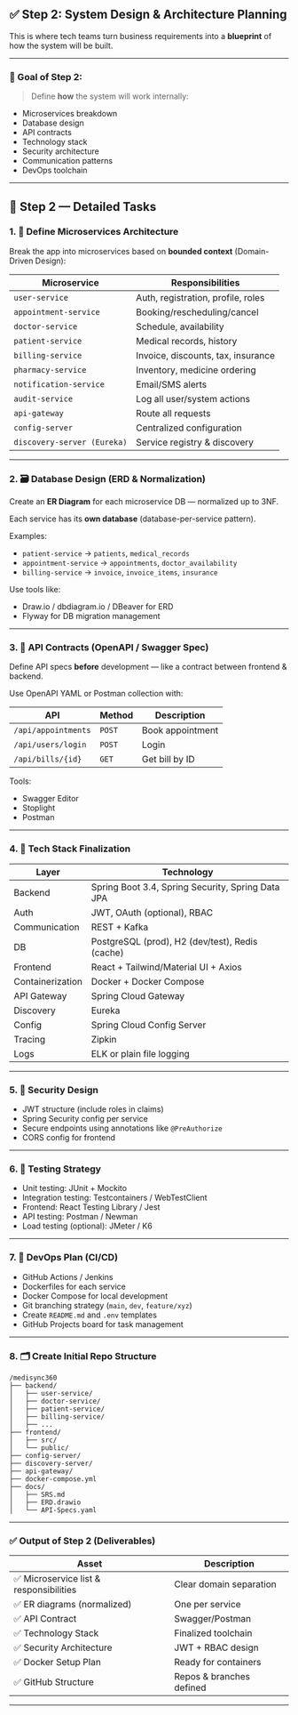 ## ✅ **Step 2: System Design & Architecture Planning**

This is where tech teams turn business requirements into a **blueprint** of how the system will be built.

---

### 🎯 Goal of Step 2:

> Define **how** the system will work internally:

* Microservices breakdown
* Database design
* API contracts
* Technology stack
* Security architecture
* Communication patterns
* DevOps toolchain

---

## 🔧 Step 2 — Detailed Tasks

### 1. 🧱 **Define Microservices Architecture**

Break the app into microservices based on **bounded context** (Domain-Driven Design):

| Microservice                | Responsibilities                   |
| --------------------------- | ---------------------------------- |
| `user-service`              | Auth, registration, profile, roles |
| `appointment-service`       | Booking/rescheduling/cancel        |
| `doctor-service`            | Schedule, availability             |
| `patient-service`           | Medical records, history           |
| `billing-service`           | Invoice, discounts, tax, insurance |
| `pharmacy-service`          | Inventory, medicine ordering       |
| `notification-service`      | Email/SMS alerts                   |
| `audit-service`             | Log all user/system actions        |
| `api-gateway`               | Route all requests                 |
| `config-server`             | Centralized configuration          |
| `discovery-server (Eureka)` | Service registry & discovery       |

---

### 2. 🗃️ **Database Design (ERD & Normalization)**

Create an **ER Diagram** for each microservice DB — normalized up to 3NF.

Each service has its **own database** (database-per-service pattern).

Examples:

* `patient-service` → `patients`, `medical_records`
* `appointment-service` → `appointments`, `doctor_availability`
* `billing-service` → `invoice`, `invoice_items`, `insurance`

Use tools like:

* Draw\.io / dbdiagram.io / DBeaver for ERD
* Flyway for DB migration management

---

### 3. 🔌 **API Contracts (OpenAPI / Swagger Spec)**

Define API specs **before** development — like a contract between frontend & backend.

Use OpenAPI YAML or Postman collection with:

| API                 | Method | Description      |
| ------------------- | ------ | ---------------- |
| `/api/appointments` | `POST` | Book appointment |
| `/api/users/login`  | `POST` | Login            |
| `/api/bills/{id}`   | `GET`  | Get bill by ID   |

Tools:

* Swagger Editor
* Stoplight
* Postman

---

### 4. 🧰 **Tech Stack Finalization**

| Layer            | Technology                                        |
| ---------------- | ------------------------------------------------- |
| Backend          | Spring Boot 3.4, Spring Security, Spring Data JPA |
| Auth             | JWT, OAuth (optional), RBAC                       |
| Communication    | REST + Kafka                                      |
| DB               | PostgreSQL (prod), H2 (dev/test), Redis (cache)   |
| Frontend         | React + Tailwind/Material UI + Axios              |
| Containerization | Docker + Docker Compose                           |
| API Gateway      | Spring Cloud Gateway                              |
| Discovery        | Eureka                                            |
| Config           | Spring Cloud Config Server                        |
| Tracing          | Zipkin                                            |
| Logs             | ELK or plain file logging                         |

---

### 5. 🔐 **Security Design**

* JWT structure (include roles in claims)
* Spring Security config per service
* Secure endpoints using annotations like `@PreAuthorize`
* CORS config for frontend

---

### 6. 🧪 **Testing Strategy**

* Unit testing: JUnit + Mockito
* Integration testing: Testcontainers / WebTestClient
* Frontend: React Testing Library / Jest
* API testing: Postman / Newman
* Load testing (optional): JMeter / K6

---

### 7. 🚀 **DevOps Plan (CI/CD)**

* GitHub Actions / Jenkins
* Dockerfiles for each service
* Docker Compose for local development
* Git branching strategy (`main`, `dev`, `feature/xyz`)
* Create `README.md` and `.env` templates
* GitHub Projects board for task management

---

### 8. 🗂️ **Create Initial Repo Structure**

```
/medisync360
├── backend/
│   ├── user-service/
│   ├── doctor-service/
│   ├── patient-service/
│   ├── billing-service/
│   ├── ...
├── frontend/
│   ├── src/
│   └── public/
├── config-server/
├── discovery-server/
├── api-gateway/
├── docker-compose.yml
├── docs/
│   ├── SRS.md
│   ├── ERD.drawio
│   └── API-Specs.yaml
```

---

### ✅ Output of Step 2 (Deliverables)

| Asset                                  | Description              |
| -------------------------------------- | ------------------------ |
| ✅ Microservice list & responsibilities | Clear domain separation  |
| ✅ ER diagrams (normalized)             | One per service          |
| ✅ API Contract                         | Swagger/Postman          |
| ✅ Technology Stack                     | Finalized toolchain      |
| ✅ Security Architecture                | JWT + RBAC design        |
| ✅ Docker Setup Plan                    | Ready for containers     |
| ✅ GitHub Structure                     | Repos & branches defined |

---

